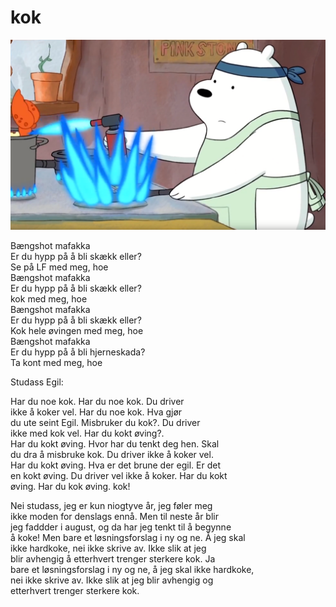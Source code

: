 # kok

![alt text](kokulf.png "Bildet av flittig student som arbeider hardt")


Bængshot mafakka<br>
Er du hypp på å bli skækk eller?<br>
Se på LF med meg, hoe<br>
Bængshot mafakka<br>
Er du hypp på å bli skækk eller?<br>
kok med meg, hoe<br>
Bængshot mafakka<br>
Er du hypp på å bli skækk eller?<br>
Kok hele øvingen med meg, hoe<br>
Bængshot mafakka<br>
Er du hypp på å bli hjerneskada?<br>
Ta kont med meg, hoe<br>

Studass Egil:

Har du noe kok. Har du noe kok. Du driver <br>
ikke å koker vel. Har du noe kok. Hva gjør<br>
du ute seint Egil. Misbruker du kok?. Du driver<br>
ikke med kok vel. Har du kokt øving?. <br>
Har du kokt øving. Hvor har du tenkt deg hen. Skal <br> 
du dra å misbruke kok. Du driver ikke å koker vel. <br>
Har du kokt øving. Hva er det brune der egil. Er det <br>
en kokt øving. Du driver vel ikke å koker. Har du kokt<br>
øving. Har du kok øving. kok!

Nei studass, jeg er kun niogtyve år, jeg føler meg<br>
ikke moden for denslags ennå. Men til neste år blir<br>
jeg faddder i august, og da har jeg tenkt til å begynne<br>
å koke! Men bare et løsningsforslag i ny og ne. Å jeg skal <br>
ikke hardkoke, nei ikke skrive av. Ikke slik at jeg <br>
blir avhengig å etterhvert trenger sterkere kok. Ja <br>
bare et løsningsforslag i ny og ne, å jeg skal ikke hardkoke,<br>
nei ikke skrive av. Ikke slik at jeg blir avhengig og<br>
etterhvert trenger sterkere kok.<br>
